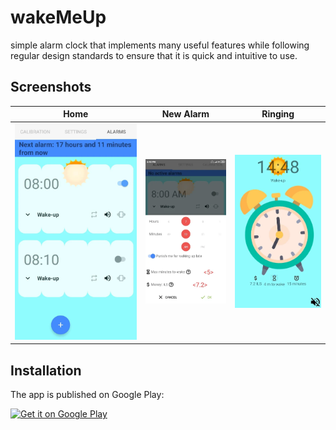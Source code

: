 # wakeMeUp
simple alarm clock that implements many useful features while following regular design standards to ensure that it is quick and intuitive to use. 




## Screenshots

|Home|New Alarm|Ringing|
|-----|-----|-----|
|![img](./src/main/Screenshots/home.png?raw=true)|![img](./src/main/Screenshots/newAlarm.png?raw=true)|![img](./src/main/Screenshots/ringing.png?raw=true)||

## Installation

The app is published on Google Play:

[<img src="https://play.google.com/intl/en_us/badges/images/generic/en_badge_web_generic.png"
    alt="Get it on Google Play"
    height="80">](https://play.google.com/store/apps/details?id=com.free.clock.alarm)






